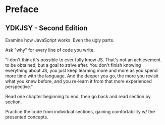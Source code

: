 # Preface #

## YDKJSY - Second Edition ##

Examine how JavaScript works. Even the ugly parts.

Ask "why" for every line of code you write.

"I don't think it's possible to ever fully know JS. That's not an achievement to be obtained, but a goal to strive after. You don't finish knowing everything about JS, you just keep learning more and more as you spend more time with the language. And the deeper you go, the more you revisit what you knew before, and you re-learn it from that more experienced perspective."

Read one chapter beginning to end, then go back and read section by section.

Practice the code from individual sections, gaining comfortability w/ the presented concepts.
